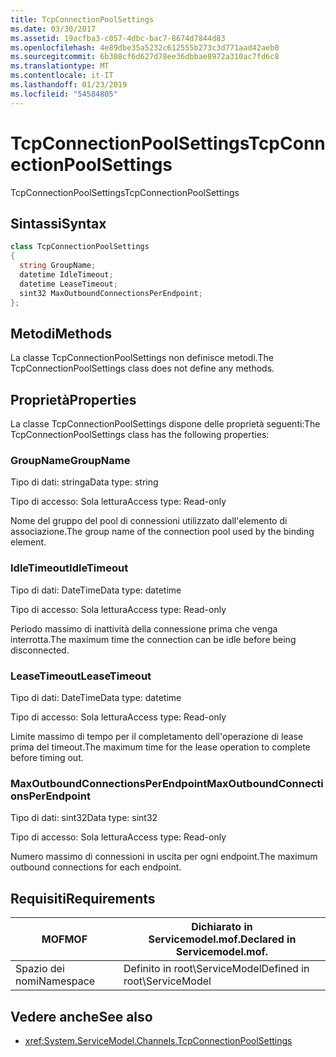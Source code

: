```yaml
---
title: TcpConnectionPoolSettings
ms.date: 03/30/2017
ms.assetid: 19acfba3-c057-4dbc-bac7-8674d7844d83
ms.openlocfilehash: 4e89dbe35a5232c612555b273c3d771aad42aeb0
ms.sourcegitcommit: 6b308cf6d627d78ee36dbbae8972a310ac7fd6c8
ms.translationtype: MT
ms.contentlocale: it-IT
ms.lasthandoff: 01/23/2019
ms.locfileid: "54584805"
---
```

# <a name="tcpconnectionpoolsettings"></a><span data-ttu-id="32cd5-102">TcpConnectionPoolSettings</span><span class="sxs-lookup"><span data-stu-id="32cd5-102">TcpConnectionPoolSettings</span></span>
<span data-ttu-id="32cd5-103">TcpConnectionPoolSettings</span><span class="sxs-lookup"><span data-stu-id="32cd5-103">TcpConnectionPoolSettings</span></span>  
  
## <a name="syntax"></a><span data-ttu-id="32cd5-104">Sintassi</span><span class="sxs-lookup"><span data-stu-id="32cd5-104">Syntax</span></span>  
  
```csharp
class TcpConnectionPoolSettings  
{  
  string GroupName;  
  datetime IdleTimeout;  
  datetime LeaseTimeout;  
  sint32 MaxOutboundConnectionsPerEndpoint;  
};  
```  
  
## <a name="methods"></a><span data-ttu-id="32cd5-105">Metodi</span><span class="sxs-lookup"><span data-stu-id="32cd5-105">Methods</span></span>  
 <span data-ttu-id="32cd5-106">La classe TcpConnectionPoolSettings non definisce metodi.</span><span class="sxs-lookup"><span data-stu-id="32cd5-106">The TcpConnectionPoolSettings class does not define any methods.</span></span>  
  
## <a name="properties"></a><span data-ttu-id="32cd5-107">Proprietà</span><span class="sxs-lookup"><span data-stu-id="32cd5-107">Properties</span></span>  
 <span data-ttu-id="32cd5-108">La classe TcpConnectionPoolSettings dispone delle proprietà seguenti:</span><span class="sxs-lookup"><span data-stu-id="32cd5-108">The TcpConnectionPoolSettings class has the following properties:</span></span>  
  
### <a name="groupname"></a><span data-ttu-id="32cd5-109">GroupName</span><span class="sxs-lookup"><span data-stu-id="32cd5-109">GroupName</span></span>  
 <span data-ttu-id="32cd5-110">Tipo di dati: stringa</span><span class="sxs-lookup"><span data-stu-id="32cd5-110">Data type: string</span></span>  
  
 <span data-ttu-id="32cd5-111">Tipo di accesso: Sola lettura</span><span class="sxs-lookup"><span data-stu-id="32cd5-111">Access type: Read-only</span></span>  
  
 <span data-ttu-id="32cd5-112">Nome del gruppo del pool di connessioni utilizzato dall'elemento di associazione.</span><span class="sxs-lookup"><span data-stu-id="32cd5-112">The group name of the connection pool used by the binding element.</span></span>  
  
### <a name="idletimeout"></a><span data-ttu-id="32cd5-113">IdleTimeout</span><span class="sxs-lookup"><span data-stu-id="32cd5-113">IdleTimeout</span></span>  
 <span data-ttu-id="32cd5-114">Tipo di dati: DateTime</span><span class="sxs-lookup"><span data-stu-id="32cd5-114">Data type: datetime</span></span>  
  
 <span data-ttu-id="32cd5-115">Tipo di accesso: Sola lettura</span><span class="sxs-lookup"><span data-stu-id="32cd5-115">Access type: Read-only</span></span>  
  
 <span data-ttu-id="32cd5-116">Periodo massimo di inattività della connessione prima che venga interrotta.</span><span class="sxs-lookup"><span data-stu-id="32cd5-116">The maximum time the connection can be idle before being disconnected.</span></span>  
  
### <a name="leasetimeout"></a><span data-ttu-id="32cd5-117">LeaseTimeout</span><span class="sxs-lookup"><span data-stu-id="32cd5-117">LeaseTimeout</span></span>  
 <span data-ttu-id="32cd5-118">Tipo di dati: DateTime</span><span class="sxs-lookup"><span data-stu-id="32cd5-118">Data type: datetime</span></span>  
  
 <span data-ttu-id="32cd5-119">Tipo di accesso: Sola lettura</span><span class="sxs-lookup"><span data-stu-id="32cd5-119">Access type: Read-only</span></span>  
  
 <span data-ttu-id="32cd5-120">Limite massimo di tempo per il completamento dell'operazione di lease prima del timeout.</span><span class="sxs-lookup"><span data-stu-id="32cd5-120">The maximum time for the lease operation to complete before timing out.</span></span>  
  
### <a name="maxoutboundconnectionsperendpoint"></a><span data-ttu-id="32cd5-121">MaxOutboundConnectionsPerEndpoint</span><span class="sxs-lookup"><span data-stu-id="32cd5-121">MaxOutboundConnectionsPerEndpoint</span></span>  
 <span data-ttu-id="32cd5-122">Tipo di dati: sint32</span><span class="sxs-lookup"><span data-stu-id="32cd5-122">Data type: sint32</span></span>  
  
 <span data-ttu-id="32cd5-123">Tipo di accesso: Sola lettura</span><span class="sxs-lookup"><span data-stu-id="32cd5-123">Access type: Read-only</span></span>  
  
 <span data-ttu-id="32cd5-124">Numero massimo di connessioni in uscita per ogni endpoint.</span><span class="sxs-lookup"><span data-stu-id="32cd5-124">The maximum outbound connections for each endpoint.</span></span>  
  
## <a name="requirements"></a><span data-ttu-id="32cd5-125">Requisiti</span><span class="sxs-lookup"><span data-stu-id="32cd5-125">Requirements</span></span>  
  
|<span data-ttu-id="32cd5-126">MOF</span><span class="sxs-lookup"><span data-stu-id="32cd5-126">MOF</span></span>|<span data-ttu-id="32cd5-127">Dichiarato in Servicemodel.mof.</span><span class="sxs-lookup"><span data-stu-id="32cd5-127">Declared in Servicemodel.mof.</span></span>|  
|---------|-----------------------------------|  
|<span data-ttu-id="32cd5-128">Spazio dei nomi</span><span class="sxs-lookup"><span data-stu-id="32cd5-128">Namespace</span></span>|<span data-ttu-id="32cd5-129">Definito in root\ServiceModel</span><span class="sxs-lookup"><span data-stu-id="32cd5-129">Defined in root\ServiceModel</span></span>|  
  
## <a name="see-also"></a><span data-ttu-id="32cd5-130">Vedere anche</span><span class="sxs-lookup"><span data-stu-id="32cd5-130">See also</span></span>
- <xref:System.ServiceModel.Channels.TcpConnectionPoolSettings>
